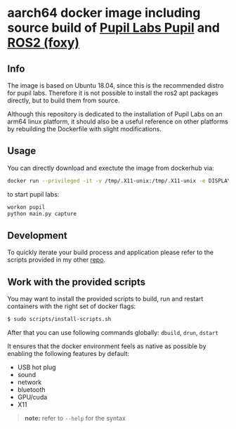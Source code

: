 # aarch64 docker image including source build of [Pupil Labs Pupil](https://github.com/pupil-labs/pupil.git) and [ROS2 (foxy)](https://github.com/ros2)
## Info
The image is based on Ubuntu 18.04, since this is the recommended distro for pupil labs. Therefore it is not possible to install the ros2 apt packages directly, but to build them from source. 

Although this repository is dedicated to the installation of Pupil Labs on an arm64 linux platform, it should also be a useful reference on other platforms by rebuilding the Dockerfile with slight modifications.

## Usage
You can directly download and exectute the image from dockerhub via:
``` bash
docker run --privileged -it -v /tmp/.X11-unix:/tmp/.X11-unix -e DISPLAY --network host -v /dev:/dev timongentzsch/aarch64-pupil
```
to start pupil labs:
``` bash
workon pupil
python main.py capture
```
## Development
To quickly iterate your build process and application please refer to the scripts provided in my other [repo](https://github.com/timongentzsch/Jetson_Ubuntu20_Images/tree/master/scripts).
## Work with the provided scripts

You may want to install the provided scripts to build, run and restart containers with the right set of docker flags:
``` bash
$ sudo scripts/install-scripts.sh
```
After that you can use following commands globally:
`dbuild`, `drun`, `dstart`

It ensures that the docker environment feels as native as possible by enabling the following features by default:
- USB hot plug
- sound
- network
- bluetooth
- GPU/cuda
- X11
>  **note:** refer to `--help` for the syntax

